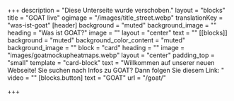 +++
description = "Diese Unterseite wurde verschoben."
layout = "blocks"
title = "GOAT live"
ogimage = "/images/title_street.webp"
translationKey = "was-ist-goat"
[header]
background = "muted"
background_image = ""
heading = "Was ist GOAT?"
image = ""
layout = "center"
text = ""
[[blocks]]
background = "muted"
background_color_content = "muted"
background_image = ""
block = "card"
heading = ""
image = "images/goatmockupheatmaps.webp"
layout = "center"
padding_top = "small"
template = "card-block"
text = "Willkommen auf unserer neuen Webseite! Sie suchen nach Infos zu GOAT? Dann folgen Sie diesem Link: "
video = ""
[blocks.button]
text = "GOAT"
url = "/goat/"


+++
